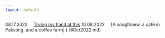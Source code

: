 ```yaml
---
layout: default
---
```

08.17.2022&nbsp;&nbsp;&nbsp;&nbsp;&nbsp;[Trying my hand at this](./17aug2022.md)
10.08.2022&nbsp;&nbsp;&nbsp;&nbsp;&nbsp;[A songthaew, a café in Paksong, and a coffee farm] (./8Oct2022.md)
